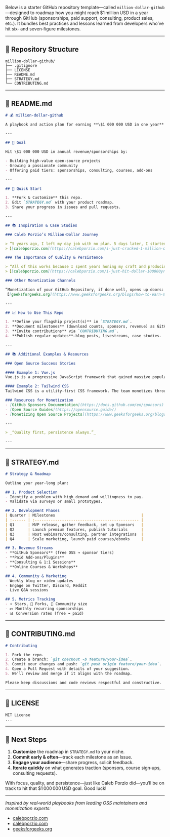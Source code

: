 Below is a starter GitHub repository template—called `million‑dollar‑github`—designed to roadmap how you might reach $1 million USD in a year through GitHub (sponsorships, paid support, consulting, product sales, etc.). It bundles best practices and lessons learned from developers who’ve hit six‑ and seven‑figure milestones.

---

## 📁 Repository Structure

```text
million‑dollar‑github/
├── .gitignore
├── LICENSE
├── README.md
├── STRATEGY.md
└── CONTRIBUTING.md
```

---

## 📄 README.md

```markdown
# 💰 million‑dollar‑github

A playbook and action plan for earning **\$1 000 000 USD in one year** through GitHub.

---

## 🎯 Goal

Hit \$1 000 000 USD in annual revenue/sponsorships by:

- Building high‑value open‑source projects
- Growing a passionate community
- Offering paid tiers: sponsorships, consulting, courses, add‑ons

---

## 🚀 Quick Start

1. **Fork & Customize** this repo.  
2. Edit `STRATEGY.md` with your product roadmap.  
3. Share your progress in issues and pull requests.

---

## 📚 Inspiration & Case Studies

### Caleb Porzio’s Million-Dollar Journey

> “5 years ago, I left my day job with no plan. 5 days later, I started working on an open source project called Livewire… Within 2 years I had made a GitHub sponsors account and ramped it up to \$100k/yr. Ever since I’ve been working on those same two projects and selling stuff along the way to fund my work on them.”  
>【[calebporzio.com](https://calebporzio.com/i-just-cracked-1-million-on-github-sponsors-heres-my-playbook)】

### The Importance of Quality & Persistence

> “All of this works because I spent years honing my craft and producing software that is truly useful. … You saw earlier how I worked full‑time on an open‑source project for almost an entire year before seeing any returns. The work people are sponsoring for has to be quality and remain the #1 priority.”  
>【[calebporzio.com](https://calebporzio.com/i-just-hit-dollar-100000yr-on-github-sponsors-heres-how-i-did-it)】

### Other Monetization Channels

“Monetization of your GitHub Repository, if done well, opens up doors: developers, companies, or clients will understand the value you provide and pay you for creating or managing projects.”  
【[geeksforgeeks.org](https://www.geeksforgeeks.org/blogs/how-to-earn-money-from-github/)】

---

## 📈 How to Use This Repo

1. **Define your flagship project(s)** in `STRATEGY.md`.  
2. **Document milestones** (download counts, sponsors, revenue) as GitHub Issues.  
3. **Invite contributions** via `CONTRIBUTING.md`.  
4. **Publish regular updates**—blog posts, livestreams, case studies.

---

## 📚 Additional Examples & Resources

### Open Source Success Stories

#### Example 1: Vue.js
Vue.js is a progressive JavaScript framework that gained massive popularity due to its simplicity and flexibility. It is supported by a strong community and has a GitHub Sponsors program to fund its development.

#### Example 2: Tailwind CSS
Tailwind CSS is a utility-first CSS framework. The team monetizes through premium products like Tailwind UI and courses, while maintaining the open-source core.

### Resources for Monetization
- [GitHub Sponsors Documentation](https://docs.github.com/en/sponsors)
- [Open Source Guides](https://opensource.guide/)
- [Monetizing Open Source Projects](https://www.geeksforgeeks.org/blogs/how-to-earn-money-from-github/)

---

> _“Quality first, persistence always.”_

---
```

---

## 📑 STRATEGY.md

```markdown
# Strategy & Roadmap

Outline your year‑long plan:

## 1. Product Selection
- Identify a problem with high demand and willingness to pay.
- Validate via surveys or small prototypes.

## 2. Development Phases
| Quarter | Milestones                                      |
| :------ | :---------------------------------------------- |
| Q1      | MVP release, gather feedback, set up Sponsors   |
| Q2      | Launch premium features, publish tutorials      |
| Q3      | Host webinars/consulting, partner integrations  |
| Q4      | Scale marketing, launch paid courses/ebooks     |

## 3. Revenue Streams
- **GitHub Sponsors** (free OSS → sponsor tiers)  
- **Paid Add‑ons/Plugins**  
- **Consulting & 1:1 Sessions**  
- **Online Courses & Workshops**

## 4. Community & Marketing
- Weekly blog or video updates
- Engage on Twitter, Discord, Reddit
- Live Q&A sessions

## 5. Metrics Tracking
- ⭐ Stars, 🔀 Forks, 👥 Community size  
- 💵 Monthly recurring sponsorships  
- 📊 Conversion rates (free → paid)
```

---

## 🤝 CONTRIBUTING.md

```markdown
# Contributing

1. Fork the repo.
2. Create a branch: `git checkout -b feature/your-idea`.
3. Commit your changes and push: `git push origin feature/your-idea`.
4. Open a Pull Request with details of your suggestion.
5. We’ll review and merge if it aligns with the roadmap.

Please keep discussions and code reviews respectful and constructive.
```

---

## 📜 LICENSE

```text
MIT License
...
```

---

## 🚀 Next Steps

1. **Customize** the roadmap in `STRATEGY.md` to your niche.
2. **Commit early & often**—track each milestone as an Issue.
3. **Engage your audience**—share progress, solicit feedback.
4. **Iterate quickly** on what generates traction (sponsors, course sign‑ups, consulting requests).

With focus, quality, and persistence—just like Caleb Porzio did—you’ll be on track to hit that \$1 000 000 USD goal. Good luck!  

---

*Inspired by real‑world playbooks from leading OSS maintainers and monetization experts:*  
- [calebporzio.com](https://calebporzio.com/i-just-cracked-1-million-on-github-sponsors-heres-my-playbook)  
- [calebporzio.com](https://calebporzio.com/i-just-hit-dollar-100000yr-on-github-sponsors-heres-how-i-did-it)  
- [geeksforgeeks.org](https://www.geeksforgeeks.org/blogs/how-to-earn-money-from-github/)
